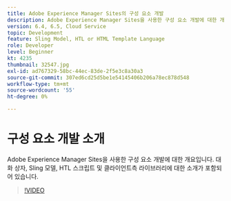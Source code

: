 ```yaml
---
title: Adobe Experience Manager Sites의 구성 요소 개발
description: Adobe Experience Manager Sites을 사용한 구성 요소 개발에 대한 개요입니다. 대화 상자, Sling 모델, HTL 스크립트 및 클라이언트측 라이브러리에 대한 소개가 포함되어 있습니다.
version: 6.4, 6.5, Cloud Service
topic: Development
feature: Sling Model, HTL or HTML Template Language
role: Developer
level: Beginner
kt: 4235
thumbnail: 32547.jpg
exl-id: ad767329-58bc-44ec-83de-2f5e3c8a30a3
source-git-commit: 307ed6cd25d5be1e54145406b206a78ec878d548
workflow-type: tm+mt
source-wordcount: '55'
ht-degree: 0%

---
```


# 구성 요소 개발 소개

Adobe Experience Manager Sites을 사용한 구성 요소 개발에 대한 개요입니다. 대화 상자, Sling 모델, HTL 스크립트 및 클라이언트측 라이브러리에 대한 소개가 포함되어 있습니다.

>[!VIDEO](https://video.tv.adobe.com/v/32547/?quality=12&learn=on)
